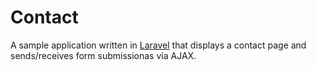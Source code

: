 # Contact

A sample application written in [Laravel](https://laravel.com) that displays a contact page and sends/receives form submissionas via AJAX.
